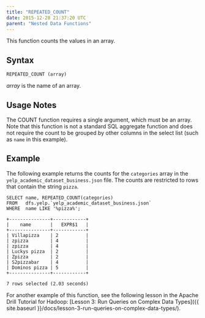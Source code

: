 ```yaml
---
title: "REPEATED_COUNT"
date: 2015-12-28 21:37:20 UTC
parent: "Nested Data Functions"
---
```

This function counts the values in an array. 

## Syntax

    REPEATED_COUNT (array)

*array* is the name of an array.

## Usage Notes

The COUNT function requires a single argument, which must be an array. Note that
this function is not a standard SQL aggregate function and does not require
the count to be grouped by other columns in the select list (such as `name` in
this example). 

## Example
The following example returns the
counts for the `categories` array in the `yelp_academic_dataset_business.json`
file. The counts are restricted to rows that contain the string `pizza`.

	SELECT name, REPEATED_COUNT(categories) 
	FROM   dfs.yelp.`yelp_academic_dataset_business.json` 
	WHERE  name LIKE '%pizza%';
	 
	+---------------+------------+
	|    name       |   EXPR$1   |
	+---------------+------------+
	| Villapizza    | 2          |
	| zpizza        | 4          |
	| zpizza        | 4          |
	| Luckys pizza  | 2          |
	| Zpizza        | 2          |
	| S2pizzabar    | 4          |
	| Dominos pizza | 5          |
	+---------------+------------+
	 
	7 rows selected (2.03 seconds)

For another example of this function, see the following lesson in the Apache
Drill Tutorial for Hadoop: [Lesson 3: Run Queries on Complex Data Types]({{ site.baseurl }}/docs/lesson-3-run-queries-on-complex-data-types/).
